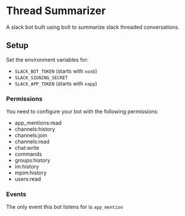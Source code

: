 # Thread Summarizer

A slack bot built using bolt to summarize slack threaded conversations.

## Setup

Set the environment variables for:
* `SLACK_BOT_TOKEN` (starts with `xoxb`)
* `SLACK_SIGNING_SECRET`
* `SLACK_APP_TOKEN` (starts with `xapp`)

### Permissions

You need to configure your bot with the following permissions:
* app_mentions:read
* channels:history
* channels:join
* channels:read
* chat:write
* commands
* groups:history
* im:history
* mpim:history
* users:read

### Events

The only event this bot listens for is `app_mention`